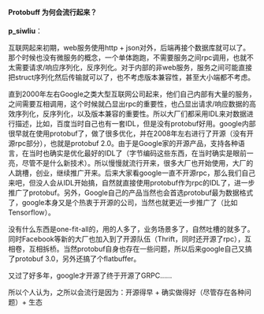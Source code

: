 #### Protobuff 为何会流行起来？

**p_siwliu**：

互联网起来初期，web服务使用http + json对外，后端再接个数据库就可以了。那个时候也没有微服务的概念，一个单体跑跑，不需要服务之间rpc调用，也就不太需要请求/响应序列化，反序列化。对于内部的非web服务，服务之间可能直接把struct序列化然后传输就可以了，也不考虑版本兼容性，甚至大小端都不考虑。

直到2000年左右Google之类大型互联网公司起来，他们自己内部有大量的服务，之间需要互相调用，这个时候就凸显出rpc的重要性，也凸显出请求/响应数据的高效序列化，反序列化，以及版本兼容的重要性。所以大厂们都采用IDL来对数据进行描述，比如，百度当时自己也有一套IDL，但是没有protobuf好用。google内部很早就在使用protobuf了，做了很多优化，并在2008年左右进行了开源（没有开源rpc部分），也就是protobuf 2.0。由于是Google家的开源产品，支持各种语言，在当时也确实是优化最好的IDL了（字节编码这些东西，在当时确实是眼前一亮，尽管不是什么新技术）。所以慢慢就流行开来，很多大厂也开始使用，大厂的人跳槽，创业，继续推广开来。后来大家看google一直不开源rpc，那么我们自己来吧，但没人会从IDL开始搞，自然就直接使用protobuf作为rpc的IDL了，进一步推广了protobuf。另外，Google自己的产品当然也会首选protobuf最为数据格式了，google本身又是个热衷于开源的公司，当然也就更近一步推广了（比如Tensorflow）。

没有什么东西是one-fit-all的，用的人多了，业务场景多了，自然吐槽的就多了。同时Facebook等新的大厂也加入到了开源队伍（Thrift，同时还开源了rpc），互相卷，互相拆桥。当然protobuf自身也存在一些问题，所以后来google自己又搞了protobuf 3.0，另外还搞了个flatbuffer。

又过了好多年，google才开源了终于开源了GRPC……

所以个人认为，之所以会流行是因为：开源得早 + 确实做得好（尽管存在各种问题）+ 生态